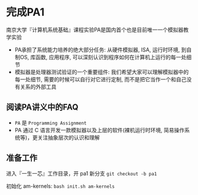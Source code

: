 # 完成PA1
南京大学『计算机系统基础』课程实验PA是国内首个也是目前唯一一个模拟器教学实验

- PA承担了系统能力培养的绝大部分任务: 从硬件模拟器, ISA, 运行时环境, 到自制OS, 库函数, 应用程序, 可以深刻认识到程序如何在计算机上运行的每一处细节
- 模拟器是处理器测试验证的一个重要组件: 我们希望大家可以理解模拟器中的每一处细节, 需要的时候可以自行对它进行定制, 而不是把它当作一个和自己没有关系的外部工具

## 阅读PA讲义中的FAQ
- `PA` 是 `Programming Assignment`
- PA 通过 C 语言开发一款模拟器以及上层的软件(裸机运行时环境, 简易操作系统等)，更关注抽象层次的认识和理解

## 准备工作
进入『一生一芯』工作目录，开 pa1 新分支 `git checkout -b pa1`

初始化 am-kernels: `bash init.sh am-kernels`